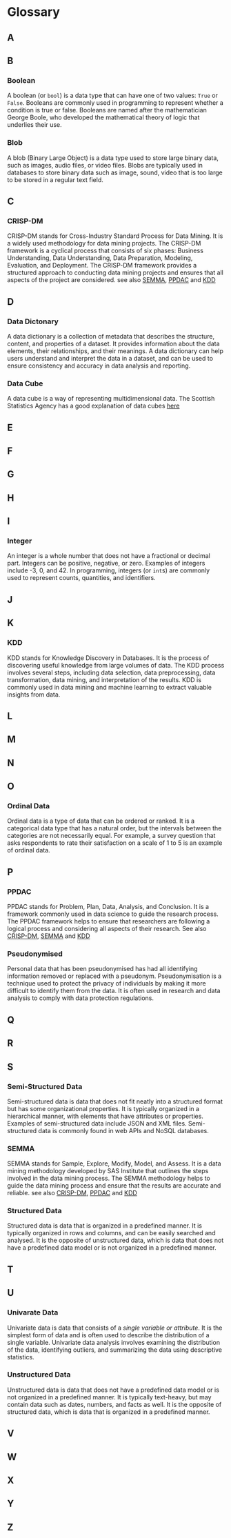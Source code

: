 # Glossary


## A

## B

### Boolean

A boolean (or `bool`) is a data type that can have one of two values: `True` or `False`. Booleans are commonly used in programming to represent whether a condition is true or false. Booleans are named after the mathematician George Boole, who developed the mathematical theory of logic that underlies their use.

### Blob

A blob (Binary Large Object) is a data type used to store large binary data, such as images, audio files, or video files. Blobs are typically used in databases to store binary data such as image, sound, video that is too large to be stored in a regular text field. 

## C

### CRISP-DM

CRISP-DM stands for Cross-Industry Standard Process for Data Mining. It is a widely used methodology for data mining projects. The CRISP-DM framework is a cyclical process that consists of six phases: Business Understanding, Data Understanding, Data Preparation, Modeling, Evaluation, and Deployment. The CRISP-DM framework provides a structured approach to conducting data mining projects and ensures that all aspects of the project are considered. see also [SEMMA](#SEMMA), [PPDAC](#PPDAC) and [KDD](#KDD)

## D

### Data Dictonary

A data dictionary is a collection of metadata that describes the structure, content, and properties of a dataset. It provides information about the data elements, their relationships, and their meanings. A data dictionary can help users understand and interpret the data in a dataset, and can be used to ensure consistency and accuracy in data analysis and reporting.

### Data Cube

A data cube is a way of representing multidimensional data. The Scottish Statistics Agency has a good explanation of data cubes [here](https://statistics.gov.scot/help/data_cubes)

## E

## F

## G

## H

## I

### Integer

An integer is a whole number that does not have a fractional or decimal part. Integers can be positive, negative, or zero. Examples of integers include -3, 0, and 42. In programming, integers (or `int`s) are commonly used to represent counts, quantities, and identifiers.

## J

## K

### KDD

KDD stands for Knowledge Discovery in Databases. It is the process of discovering useful knowledge from large volumes of data. The KDD process involves several steps, including data selection, data preprocessing, data transformation, data mining, and interpretation of the results. KDD is commonly used in data mining and machine learning to extract valuable insights from data.

## L

## M

## N

## O

### Ordinal Data

Ordinal data is a type of data that can be ordered or ranked. It is a categorical data type that has a natural order, but the intervals between the categories are not necessarily equal. For example, a survey question that asks respondents to rate their satisfaction on a scale of 1 to 5 is an example of ordinal data.

## P

### PPDAC

PPDAC stands for Problem, Plan, Data, Analysis, and Conclusion. It is a framework commonly used in data science to guide the research process. The PPDAC framework helps to ensure that researchers are following a logical process and considering all aspects of their research.  See also [CRISP-DM](#CRISP-DM), [SEMMA](#SEMMA) and [KDD](#KDD)

### Pseudonymised

Personal data that has been pseudonymised has had all identifying information removed or replaced with a pseudonym. Pseudonymisation is a technique used to protect the privacy of individuals by making it more difficult to identify them from the data. It is often used in research and data analysis to comply with data protection regulations.

## Q

## R

## S


### Semi-Structured Data

Semi-structured data is data that does not fit neatly into a structured format but has some organizational properties. It is typically organized in a hierarchical manner, with elements that have attributes or properties. Examples of semi-structured data include JSON and XML files. Semi-structured data is commonly found in web APIs and NoSQL databases.

### SEMMA

SEMMA stands for Sample, Explore, Modify, Model, and Assess. It is a data mining methodology developed by SAS Institute that outlines the steps involved in the data mining process. The SEMMA methodology helps to guide the data mining process and ensure that the results are accurate and reliable. see also [CRISP-DM](#CRISP-DM), [PPDAC](#PPDAC) and [KDD](#KDD)

### Structured Data

Structured data is data that is organized in a predefined manner. It is typically organized in rows and columns, and can be easily searched and analysed. It is the opposite of unstructured data, which is data that does not have a predefined data model or is not organized in a predefined manner.

## T

## U

### Univarate Data

Univariate data is data that consists of a *single variable or attribute*. It is the simplest form of data and is often used to describe the distribution of a single variable. Univariate data analysis involves examining the distribution of the data, identifying outliers, and summarizing the data using descriptive statistics.

### Unstructured Data

Unstructured data is data that does not have a predefined data model or is not organized in a predefined manner. It is typically text-heavy, but may contain data such as dates, numbers, and facts as well. It is the opposite of structured data, which is data that is organized in a predefined manner.

## V

## W

## X

## Y

## Z
